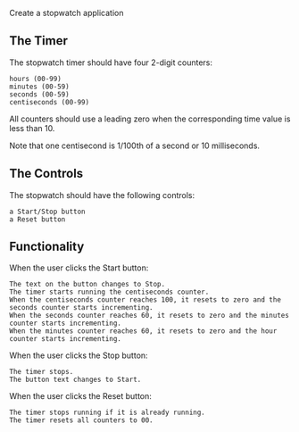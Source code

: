 Create a stopwatch application

## The Timer

The stopwatch timer should have four 2-digit counters:

    hours (00-99)
    minutes (00-59)
    seconds (00-59)
    centiseconds (00-99)

All counters should use a leading zero when the corresponding time value is less than 10.

Note that one centisecond is 1/100th of a second or 10 milliseconds.

## The Controls

The stopwatch should have the following controls:

    a Start/Stop button
    a Reset button

## Functionality

When the user clicks the Start button:

    The text on the button changes to Stop.
    The timer starts running the centiseconds counter.
    When the centiseconds counter reaches 100, it resets to zero and the seconds counter starts incrementing.
    When the seconds counter reaches 60, it resets to zero and the minutes counter starts incrementing.
    When the minutes counter reaches 60, it resets to zero and the hour counter starts incrementing.

When the user clicks the Stop button:

    The timer stops.
    The button text changes to Start.

When the user clicks the Reset button:

    The timer stops running if it is already running.
    The timer resets all counters to 00.
